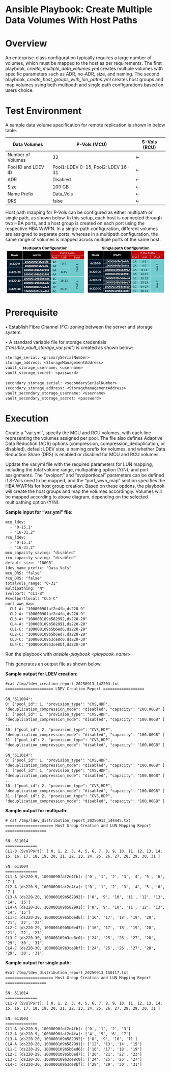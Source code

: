 # Ansible Playbook: Create Multiple Data Volumes With Host Paths
# Overview
An enterprise-class configuration typically requires a large number of volumes, which must be mapped to the host as per requirements. The first playbook, _create_multiple_data_volumes.yml_ creates multiple volumes with specific parameters such as ADR, no-ADR, size, and naming. The second playbook, _create_host_groups_with_lun_paths.yml_ creates host groups and map volumes using both multipath and single path configurations based on users choice.

# Test Environment
A sample data volume specification for remote replication is shown in below table.

| Data Volumes | P-Vols (MCU) | S-Vols (RCU) |
|---|---|---|
| Number of Volumes | 32 | <- |
| Pool ID and LDEV ID | Pool1: LDEV 0-15, Pool2: LDEV 16-31 | <-|
| ADR | Disabled | <- |
| Size | 100 GB | <- |
| Name Prefix | Data_Vols | <-|
| DRS | false | <- |

Host path mapping for P-Vols can be configured as either multipath or single path, as shown below. In this setup, each host is connected through two HBA ports, and a host group is created on each port using the respective HBA WWPN. In a single-path configuration, different volumes are assigned to separate ports, whereas in a multipath configuration, the same range of volumes is mapped across multiple ports of the same host.

![P-Vols Host Paths](./assets/P-Vols-host-paths.png)

# Prerequisite
•	Establish Fibre Channel (FC) zoning between the server and storage system.

•	A standard variable file for storage credentials (“_ansible_vault_storage_var.yml_”) is created as shown below:

```
storage_serial: <primarySerialNumber>
storage_address: <StorageManagementAddress>
vault_storage_username: <username>
vault_storage_secret: <password>

secondary_storage_serial: <secondarySerialNumber>
secondary_storage_address: <StorageManagementAddress> 
vault_secondary_storage_username: <username>
vault_secondary_storage_secret: <password>
```
# Execution   
Create a “var.yml”, specify the MCU and RCU volumes, with each line representing the volumes assigned per pool. The file also defines Adaptive Data Reduction (ADR) options (compression, compression_deduplication, or disabled), default LDEV size, a naming prefix for volumes, and whether Data Reduction Share (DRS) is enabled or disabled for MCU and RCU volumes.

Update the var.yml file with the required parameters for LUN mapping, including the total volume range, multipathing option (Y/N), and port assignments. The “svolport” and “svolportlocal” parameters can be defined if S-Vols need to be mapped, and the “port_wwn_map” section specifies the HBA WWPNs for host group creation. Based on these options, the playbook will create the host groups and map the volumes accordingly. Volumes will be mapped according to above diagram, depending on the selected multipathing option (Y/N).

**Sample input for “var.yml” file:**
```
mcu_ldev:
  - "0-15,1"
  - "16-31,2"
rcu_ldev:
  - "0-15,1"
  - "16-31,2"
mcu_capacity_saving: "disabled"
rcu_capacity_saving: "disabled"
default_size: "100GB"
ldev_name_prefix: "Data_Vols"
mcu_DRS: "false"
rcu_DRS: "false"
totalvols_range: "0-31"
multipathing: "N" 
svolport: "CL1-B"  
#svolportlocal: "CL5-C" 
port_wwn_map:
  CL1-A: "10000090faf2e4fb,ds220-9"
  CL2-A: "10000090faf2e4fa,ds220-9"
  CL3-A: "100000109b582992,ds220-20"
  CL4-A: "100000109b582991,ds220-20"
  CL1-C: "100000109b5b6ed6,ds220-29"
  CL2-C: "100000109b5b6ed7,ds220-29"
  CL3-C: "100000109b3ce8c0,ds220-30"
  CL4-C: "100000109b3ce8bf,ds220-30"

```
Run the playbook with _ansible-playbook <playbook_name>_

This generates an output file as shown below.

**Sample output for LDEV creation:**
```
#cat /tmp/ldev_creation_report_20250913_142203.txt 
===================== LDEV Creation Report ==================

SN_"611004":
0: ["pool_id": 1, "provision_type": "CVS,HDP", "deduplication_compression_mode": "disabled", "capacity": "100.00GB" ]
1: ["pool_id": 1, "provision_type": "CVS,HDP", "deduplication_compression_mode": "disabled", "capacity": "100.00GB" ]
...
30: ["pool_id": 2, "provision_type": "CVS,HDP", "deduplication_compression_mode": "disabled", "capacity": "100.00GB" ]
31: ["pool_id": 2, "provision_type": "CVS,HDP", "deduplication_compression_mode": "disabled", "capacity": "100.00GB" ]

SN_"611014":
0: ["pool_id": 1, "provision_type": "CVS,HDP", "deduplication_compression_mode": "disabled", "capacity": "100.00GB" ]
1: ["pool_id": 1, "provision_type": "CVS,HDP", "deduplication_compression_mode": "disabled", "capacity": "100.00GB" ]
...
30: ["pool_id": 2, "provision_type": "CVS,HDP", "deduplication_compression_mode": "disabled", "capacity": "100.00GB" ]
31: ["pool_id": 2, "provision_type": "CVS,HDP", "deduplication_compression_mode": "disabled", "capacity": "100.00GB" ]
```

**Sample output for multipath:**
```
# cat /tmp/ldev_distribution_report_20250913_144445.txt
===================== Host Group Creation and LUN Mapping Report ==================

SN: 611014
==============
CL1-B [SvolPort]: [ 0, 1, 2, 3, 4, 5, 6, 7, 8, 9, 10, 11, 12, 13, 14, 15, 16, 17, 18, 19, 20, 21, 22, 23, 24, 25, 26, 27, 28, 29, 30, 31 ]

SN: 611004
==============
CL1-A [ds220-9, 10000090faf2e4fb]: ['0', '1', '2', '3', '4', '5', '6', '7']
CL2-A [ds220-9, 10000090faf2e4fa]: ['0', '1', '2', '3', '4', '5', '6', '7']
CL3-A [ds220-20, 100000109b582992]: ['8', '9', '10', '11', '12', '13', '14', '15']
CL4-A [ds220-20, 100000109b582991]: ['8', '9', '10', '11', '12', '13', '14', '15']
CL1-C [ds220-29, 100000109b5b6ed6]: ['16', '17', '18', '19', '20', '21', '22', '23']
CL2-C [ds220-29, 100000109b5b6ed7]: ['16', '17', '18', '19', '20', '21', '22', '23']
CL3-C [ds220-30, 100000109b3ce8c0]: ['24', '25', '26', '27', '28', '29', '30', '31']
CL4-C [ds220-30, 100000109b3ce8bf]: ['24', '25', '26', '27', '28', '29', '30', '31']
```
**Sample output for single path:**
```
#cat /tmp/ldev_distribution_report_20250913_150117.txt
===================== Host Group Creation and LUN Mapping Report ==================

SN: 611014
==============
CL1-B [SvolPort]: [ 0, 1, 2, 3, 4, 5, 6, 7, 8, 9, 10, 11, 12, 13, 14, 15, 16, 17, 18, 19, 20, 21, 22, 23, 24, 25, 26, 27, 28, 29, 30, 31 ]

SN: 611004
==============
CL1-A [ds220-9, 10000090faf2e4fb]: ['0', '1', '2', '3']
CL2-A [ds220-9, 10000090faf2e4fa]: ['4', '5', '6', '7']
CL3-A [ds220-20, 100000109b582992]: ['8', '9', '10', '11']
CL4-A [ds220-20, 100000109b582991]: ['12', '13', '14', '15']
CL1-C [ds220-29, 100000109b5b6ed6]: ['16', '17', '18', '19']
CL2-C [ds220-29, 100000109b5b6ed7]: ['20', '21', '22', '23']
CL3-C [ds220-30, 100000109b3ce8c0]: ['24', '25', '26', '27']
CL4-C [ds220-30, 100000109b3ce8bf]: ['28', '29', '30', '31']
```

